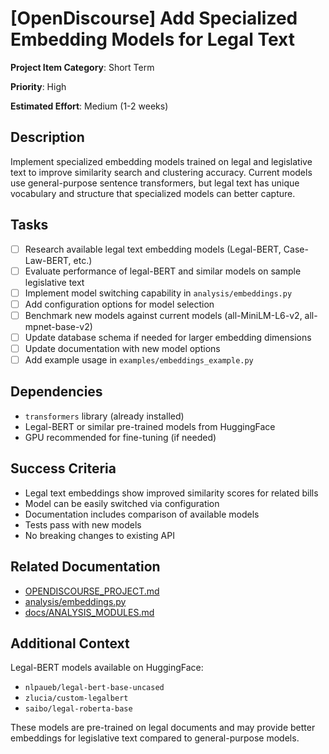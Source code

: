 # [OpenDiscourse] Add Specialized Embedding Models for Legal Text

**Project Item Category**: Short Term

**Priority**: High

**Estimated Effort**: Medium (1-2 weeks)

## Description

Implement specialized embedding models trained on legal and legislative text to improve similarity search and clustering accuracy. Current models use general-purpose sentence transformers, but legal text has unique vocabulary and structure that specialized models can better capture.

## Tasks

- [ ] Research available legal text embedding models (Legal-BERT, Case-Law-BERT, etc.)
- [ ] Evaluate performance of legal-BERT and similar models on sample legislative text
- [ ] Implement model switching capability in `analysis/embeddings.py`
- [ ] Add configuration options for model selection
- [ ] Benchmark new models against current models (all-MiniLM-L6-v2, all-mpnet-base-v2)
- [ ] Update database schema if needed for larger embedding dimensions
- [ ] Update documentation with new model options
- [ ] Add example usage in `examples/embeddings_example.py`

## Dependencies

- `transformers` library (already installed)
- Legal-BERT or similar pre-trained models from HuggingFace
- GPU recommended for fine-tuning (if needed)

## Success Criteria

- Legal text embeddings show improved similarity scores for related bills
- Model can be easily switched via configuration
- Documentation includes comparison of available models
- Tests pass with new models
- No breaking changes to existing API

## Related Documentation

- [OPENDISCOURSE_PROJECT.md](../../OPENDISCOURSE_PROJECT.md#1-add-specialized-embedding-models-for-legal-text)
- [analysis/embeddings.py](../../analysis/embeddings.py)
- [docs/ANALYSIS_MODULES.md](../../docs/ANALYSIS_MODULES.md)

## Additional Context

Legal-BERT models available on HuggingFace:
- `nlpaueb/legal-bert-base-uncased`
- `zlucia/custom-legalbert`
- `saibo/legal-roberta-base`

These models are pre-trained on legal documents and may provide better embeddings for legislative text compared to general-purpose models.
